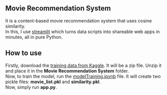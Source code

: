 ## Movie Recommendation System
It is a content-based movie recommendation system that uses cosine similarity. <br>
In this, I use [streamlit](https://streamlit.io/) which turns data scripts into shareable web apps in minutes, all in pure Python. <br>
## How to use
Firstly, download the [training data from Kaggle](https://www.kaggle.com/datasets/tmdb/tmdb-movie-metadata?resource=download). It will be a zip file. Unzip it and place it in the **Movie Recommendation System** folder. <br>
Now, to train the model, run the [modelTraining.ipynb](https://github.com/Bhavik1603/Movie-and-Book-Recommendation-System/blob/main/Movie%20Recommendation%20System/modelTraining.ipynb) file. It will create two pickle files: **movie_list.pkl** and **similarity.pkl**. <br>
Now, simply run **app.py**.

